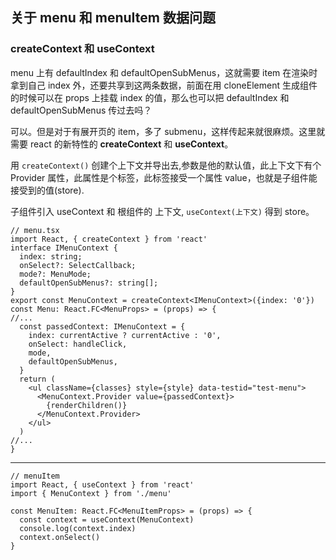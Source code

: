 ## 关于 menu 和 menuItem 数据问题

### createContext 和 useContext

menu 上有 defaultIndex 和 defaultOpenSubMenus，这就需要 item 在渲染时拿到自己 index 外，还要共享到这两条数据，前面在用 cloneElement 生成组件的时候可以在 props 上挂载 index 的值，那么也可以把  defaultIndex 和 defaultOpenSubMenus 传过去吗？

可以。但是对于有展开页的 item，多了 submenu，这样传起来就很麻烦。这里就需要 react 的新特性的 **createContext** 和 **useContext**。

用 `createContext()` 创建个上下文并导出去,参数是他的默认值，此上下文下有个 Provider 属性，此属性是个标签，此标签接受一个属性 value，也就是子组件能接受到的值(store).

子组件引入 useContext 和 根组件的 上下文, `useContext(上下文)` 得到 store。

```tsx
// menu.tsx
import React, { createContext } from 'react'
interface IMenuContext {
  index: string;
  onSelect?: SelectCallback;
  mode?: MenuMode;
  defaultOpenSubMenus?: string[];  
}
export const MenuContext = createContext<IMenuContext>({index: '0'})
const Menu: React.FC<MenuProps> = (props) => {
//...
  const passedContext: IMenuContext = {
    index: currentActive ? currentActive : '0',
    onSelect: handleClick,
    mode,
    defaultOpenSubMenus,
  }
  return (
    <ul className={classes} style={style} data-testid="test-menu">
      <MenuContext.Provider value={passedContext}>
        {renderChildren()}
      </MenuContext.Provider>
    </ul>
  )
//...
}
```
***
```tsx
// menuItem
import React, { useContext } from 'react'
import { MenuContext } from './menu'

const MenuItem: React.FC<MenuItemProps> = (props) => {
  const context = useContext(MenuContext)
  console.log(context.index)
  context.onSelect()
}
```

